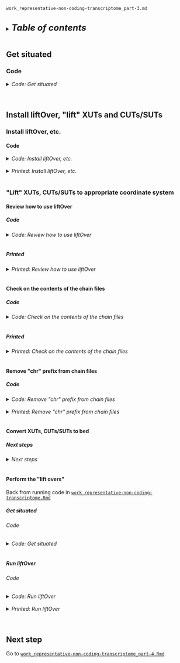 
`work_representative-non-coding-transcriptome_part-3.md`
<br />
<br />

<details>
<summary><b><font size="+2"><i>Table of contents</i></font></b></summary>
<!-- MarkdownTOC -->

1. [Get situated](#get-situated)
    1. [Code](#code)
1. [Install liftOver, "lift" XUTs and CUTs/SUTs](#install-liftover-lift-xuts-and-cutssuts)
    1. [Install liftOver, etc.](#install-liftover-etc)
        1. [Code](#code-1)
    1. ["Lift" XUTs, CUTs/SUTs to appropriate coordinate system](#lift-xuts-cutssuts-to-appropriate-coordinate-system)
        1. [Review how to use liftOver](#review-how-to-use-liftover)
            1. [Code](#code-2)
            1. [Printed](#printed)
        1. [Check on the contents of the chain files](#check-on-the-contents-of-the-chain-files)
            1. [Code](#code-3)
            1. [Printed](#printed-1)
        1. [Remove "chr" prefix from chain files](#remove-chr-prefix-from-chain-files)
            1. [Code](#code-4)
        1. [Convert XUTs, CUTs/SUTs to bed](#convert-xuts-cutssuts-to-bed)
            1. [Next steps](#next-steps)
        1. [Perform the "lift overs"](#perform-the-lift-overs)
            1. [Get situated](#get-situated-1)
                1. [Code](#code-5)
            1. [Run liftOver](#run-liftover)
                1. [Code](#code-6)
1. [Next step](#next-step)

<!-- /MarkdownTOC -->
</details>
<br />

<a id="get-situated"></a>
## Get situated
<a id="code"></a>
### Code
<details>
<summary><i>Code: Get situated</i></summary>

```bash
#!/bin/bash

cd "${HOME}/tsukiyamalab/kalavatt/2022_transcriptome-construction/results/2023-0215"
source activate gff3_env
```
</details>
<br />
<br />

<a id="install-liftover-lift-xuts-and-cutssuts"></a>
## Install liftOver, "lift" XUTs and CUTs/SUTs
<a id="install-liftover-etc"></a>
### Install liftOver, etc.
<a id="code-1"></a>
#### Code
<details>
<summary><i>Code: Install liftOver, etc.</i></summary>

```bash
#!/bin/bash

#  Within gff3_env
install=FALSE
if [[ "${install}" == TRUE ]]; then
    mamba install -c bioconda ucsc-liftover

    mamba install \
        -c conda-forge \
            r-complexupset \
            bioconductor-rtracklayer==1.58.0
fi
```
</details>
<br />

<details>
<summary><i>Printed: Install liftOver, etc.</i></summary>

```txt
❯ mamba install -c bioconda ucsc-liftover

                  __    __    __    __
                 /  \  /  \  /  \  /  \
                /    \/    \/    \/    \
███████████████/  /██/  /██/  /██/  /████████████████████████
              /  / \   / \   / \   / \  \____
             /  /   \_/   \_/   \_/   \    o \__,
            / _/                       \_____/  `
            |/
        ███╗   ███╗ █████╗ ███╗   ███╗██████╗  █████╗
        ████╗ ████║██╔══██╗████╗ ████║██╔══██╗██╔══██╗
        ██╔████╔██║███████║██╔████╔██║██████╔╝███████║
        ██║╚██╔╝██║██╔══██║██║╚██╔╝██║██╔══██╗██╔══██║
        ██║ ╚═╝ ██║██║  ██║██║ ╚═╝ ██║██████╔╝██║  ██║
        ╚═╝     ╚═╝╚═╝  ╚═╝╚═╝     ╚═╝╚═════╝ ╚═╝  ╚═╝

        mamba (1.3.1) supported by @QuantStack

        GitHub:  https://github.com/mamba-org/mamba
        Twitter: https://twitter.com/QuantStack

█████████████████████████████████████████████████████████████


Looking for: ['ucsc-liftover']

bioconda/noarch                                      4.2MB @   3.3MB/s  1.6s
bioconda/linux-64                                    4.6MB @   2.9MB/s  1.7s
pkgs/main/linux-64                                   5.5MB @   3.4MB/s  2.0s
pkgs/main/noarch                                   821.4kB @ 400.8kB/s  0.4s
pkgs/r/noarch                                                 No change
pkgs/r/linux-64                                               No change
conda-forge/noarch                                  11.9MB @   3.9MB/s  3.6s
conda-forge/linux-64                                30.8MB @   4.1MB/s  8.6s

Pinned packages:
  - python 3.10.*


Transaction

  Prefix: /home/kalavatt/miniconda3/envs/gff3_env

  Updating specs:

   - ucsc-liftover
   - ca-certificates
   - certifi
   - openssl


  Package              Version  Build          Channel                    Size
────────────────────────────────────────────────────────────────────────────────
  Install:
────────────────────────────────────────────────────────────────────────────────

  + mysql-connector-c   6.1.11  h6eb9d5d_1007  conda-forge/linux-64     Cached
  + ucsc-liftover          377  ha8a8165_4     bioconda/linux-64         217kB

  Summary:

  Install: 2 packages

  Total download: 217kB

────────────────────────────────────────────────────────────────────────────────


Confirm changes: [Y/n] Y
ucsc-liftover                                      216.9kB @   1.5MB/s  0.1s

Downloading and Extracting Packages

Preparing transaction: done
Verifying transaction: done
Executing transaction: done


❯ mamba install \
>     -c conda-forge \
>         r-complexupset \
>         bioconductor-rtracklayer==1.58.0

                  __    __    __    __
                 /  \  /  \  /  \  /  \
                /    \/    \/    \/    \
███████████████/  /██/  /██/  /██/  /████████████████████████
              /  / \   / \   / \   / \  \____
             /  /   \_/   \_/   \_/   \    o \__,
            / _/                       \_____/  `
            |/
        ███╗   ███╗ █████╗ ███╗   ███╗██████╗  █████╗
        ████╗ ████║██╔══██╗████╗ ████║██╔══██╗██╔══██╗
        ██╔████╔██║███████║██╔████╔██║██████╔╝███████║
        ██║╚██╔╝██║██╔══██║██║╚██╔╝██║██╔══██╗██╔══██║
        ██║ ╚═╝ ██║██║  ██║██║ ╚═╝ ██║██████╔╝██║  ██║
        ╚═╝     ╚═╝╚═╝  ╚═╝╚═╝     ╚═╝╚═════╝ ╚═╝  ╚═╝

        mamba (1.3.1) supported by @QuantStack

        GitHub:  https://github.com/mamba-org/mamba
        Twitter: https://twitter.com/QuantStack

█████████████████████████████████████████████████████████████


Looking for: ['r-complexupset', 'bioconductor-rtracklayer==1.58.0']

bioconda/noarch                                      4.2MB @   4.2MB/s  1.1s
bioconda/linux-64                                    4.6MB @   3.9MB/s  1.3s
pkgs/main/linux-64                                   5.5MB @   4.1MB/s  1.5s
pkgs/r/linux-64                                               No change
pkgs/r/noarch                                                 No change
pkgs/main/noarch                                              No change
conda-forge/noarch                                  11.9MB @   4.6MB/s  2.9s
conda-forge/linux-64                                30.8MB @   4.6MB/s  7.4s

Pinned packages:
  - python 3.10.*


Transaction

  Prefix: /home/kalavatt/miniconda3/envs/gff3_env

  Updating specs:

   - r-complexupset
   - bioconductor-rtracklayer==1.58.0
   - ca-certificates
   - certifi
   - openssl


  Package           Version  Build          Channel                Size
─────────────────────────────────────────────────────────────────────────
  Install:
─────────────────────────────────────────────────────────────────────────

  + r-complexupset    1.3.3  r42hc72bb7e_1  conda-forge/noarch      3MB
  + r-patchwork       1.1.2  r42hc72bb7e_1  conda-forge/noarch      3MB

  Summary:

  Install: 2 packages

  Total download: 6MB

─────────────────────────────────────────────────────────────────────────


Confirm changes: [Y/n] Y
r-patchwork                                          3.3MB @  36.1MB/s  0.1s
r-complexupset                                       2.8MB @   9.4MB/s  0.3s

Downloading and Extracting Packages

Preparing transaction: done
Verifying transaction: done
Executing transaction: done
```
</details>
<br />

<a id="lift-xuts-cutssuts-to-appropriate-coordinate-system"></a>
### "Lift" XUTs, CUTs/SUTs to appropriate coordinate system
<a id="review-how-to-use-liftover"></a>
#### Review how to use liftOver
<a id="code-2"></a>
##### Code
<details>
<summary><i>Code: Review how to use liftOver</i></summary>

```bash
#!/bin/bash

liftOver
```
</details>
<br />

<a id="printed"></a>
##### Printed
<details>
<summary><i>Printed: Review how to use liftOver</i></summary>

```txt
❯ liftOver
liftOver - Move annotations from one assembly to another
usage:
   liftOver oldFile map.chain newFile unMapped
oldFile and newFile are in bed format by default, but can be in GFF and
maybe eventually others with the appropriate flags below.
The map.chain file has the old genome as the target and the new genome
as the query.

***********************************************************************
WARNING: liftOver was only designed to work between different
         assemblies of the same organism. It may not do what you want
         if you are lifting between different organisms. If there has
         been a rearrangement in one of the species, the size of the
         region being mapped may change dramatically after mapping.
***********************************************************************

options:
   -minMatch=0.N Minimum ratio of bases that must remap. Default 0.95
   -gff  File is in gff/gtf format.  Note that the gff lines are converted
         separately.  It would be good to have a separate check after this
         that the lines that make up a gene model still make a plausible gene
         after liftOver
   -genePred - File is in genePred format
   -sample - File is in sample format
   -bedPlus=N - File is bed N+ format (i.e. first N fields conform to bed format)
   -positions - File is in browser "position" format
   -hasBin - File has bin value (used only with -bedPlus)
   -tab - Separate by tabs rather than space (used only with -bedPlus)
   -pslT - File is in psl format, map target side only
   -ends=N - Lift the first and last N bases of each record and combine the
             result. This is useful for lifting large regions like BAC end pairs.
   -minBlocks=0.N Minimum ratio of alignment blocks or exons that must map
                  (default 1.00)
   -fudgeThick    (bed 12 or 12+ only) If thickStart/thickEnd is not mapped,
                  use the closest mapped base.  Recommended if using
                  -minBlocks.
   -multiple               Allow multiple output regions
   -noSerial               In -multiple mode, do not put a serial number in the 5th BED column
   -minChainT, -minChainQ  Minimum chain size in target/query, when mapping
                           to multiple output regions (default 0, 0)
   -minSizeT               deprecated synonym for -minChainT (ENCODE compat.)
   -minSizeQ               Min matching region size in query with -multiple.
   -chainTable             Used with -multiple, format is db.tablename,
                               to extend chains from net (preserves dups)
   -errorHelp              Explain error messages
```
</details>
<br />

<a id="check-on-the-contents-of-the-chain-files"></a>
#### Check on the contents of the chain files
<a id="code-3"></a>
##### Code
<details>
<summary><i>Code: Check on the contents of the chain files</i></summary>

```bash
#!/bin/bash

head infiles_gtf-gff3/representation/CUTs_SUTs/liftOver_R56-to-R64.chain
head infiles_gtf-gff3/representation/XUTs/liftOver_R63-to-R64.chain
```
</details>
<br />

<a id="printed-1"></a>
##### Printed
<details>
<summary><i>Printed: Check on the contents of the chain files</i></summary>

```txt
❯ head infiles_gtf-gff3/representation/CUTs_SUTs/liftOver_R56-to-R64.chain
##gapPenalties=axtChain O=400 E=30
##matrix=axtChain 16 91,-114,-31,-123,-114,100,-125,-31,-31,-125,100,-114,-123,-31,-114,91
chain 21723539 chrI 230208 + 0 230208 chrI 230218 + 0 230218 1
3834    1   0
2091    0   1
527 1   0
10002   1   1
10  1   0
29  1   0
5032    0   1


❯ head infiles_gtf-gff3/representation/XUTs/liftOver_R63-to-R64.chain
##gapPenalties=axtChain O=400 E=30
##matrix=axtChain 16 91,-114,-31,-123,-114,100,-125,-31,-31,-125,100,-114,-123,-31,-114,91
chain 21724089 chrI 230208 + 0 230208 chrI 230218 + 0 230218 1
3834    1   0
2091    0   1
527 1   0
10002   1   1
10  1   0
29  1   0
5032    0   1
```
</details>
<br />

<a id="remove-chr-prefix-from-chain-files"></a>
#### Remove "chr" prefix from chain files
<a id="code-4"></a>
##### Code
<details>
<summary><i>Code: Remove "chr" prefix from chain files</i></summary>

```bash
#!/bin/bash

cat infiles_gtf-gff3/representation/CUTs_SUTs/liftOver_R56-to-R64.chain \
    | sed 's/chr//g' \
        > infiles_gtf-gff3/representation/CUTs_SUTs/liftOver_R56-to-R64.no-chr.chain

cat infiles_gtf-gff3/representation/XUTs/liftOver_R63-to-R64.chain \
    | sed 's/chr//g' \
        > infiles_gtf-gff3/representation/XUTs/liftOver_R63-to-R64.no-chr.chain

head infiles_gtf-gff3/representation/CUTs_SUTs/liftOver_R56-to-R64.no-chr.chain
head infiles_gtf-gff3/representation/XUTs/liftOver_R63-to-R64.no-chr.chain
```
</details>
<br />

<details>
<summary><i>Printed: Remove "chr" prefix from chain files</i></summary>

```txt
❯ cat infiles_gtf-gff3/representation/CUTs_SUTs/liftOver_R56-to-R64.chain \
>     | sed 's/chr//g' \
>         > infiles_gtf-gff3/representation/CUTs_SUTs/liftOver_R56-to-R64.no-chr.chain


❯ cat \
>     infiles_gtf-gff3/representation/XUTs/liftOver_R63-to-R64.chain \
>     | sed 's/chr//g' \
>         > infiles_gtf-gff3/representation/XUTs/liftOver_R63-to-R64.no-chr.chain


❯ head infiles_gtf-gff3/representation/CUTs_SUTs/liftOver_R56-to-R64.no-chr.chain
##gapPenalties=axtChain O=400 E=30
##matrix=axtChain 16 91,-114,-31,-123,-114,100,-125,-31,-31,-125,100,-114,-123,-31,-114,91
chain 21723539 I 230208 + 0 230208 I 230218 + 0 230218 1
3834    1   0
2091    0   1
527 1   0
10002   1   1
10  1   0
29  1   0
5032    0   1


❯ head infiles_gtf-gff3/representation/XUTs/liftOver_R63-to-R64.no-chr.chain
##gapPenalties=axtChain O=400 E=30
##matrix=axtChain 16 91,-114,-31,-123,-114,100,-125,-31,-31,-125,100,-114,-123,-31,-114,91
chain 21724089 I 230208 + 0 230208 I 230218 + 0 230218 1
3834    1   0
2091    0   1
527 1   0
10002   1   1
10  1   0
29  1   0
5032    0   1
```
</details>
<br />

<a id="convert-xuts-cutssuts-to-bed"></a>
#### Convert XUTs, CUTs/SUTs to bed
<a id="next-steps"></a>
##### Next steps
<details>
<summary><i>Next steps</i></summary>

...for use with UCSC liftOver: see [`work_representative-non-coding-transcriptome.Rmd`](./work_representative-non-coding-transcriptome.Rmd)
</details>
<br />

<a id="perform-the-lift-overs"></a>
#### Perform the "lift overs"
Back from running code in [`work_representative-non-coding-transcriptome.Rmd`](./work_representative-non-coding-transcriptome.Rmd)

<a id="get-situated-1"></a>
##### Get situated
<a id="code-5"></a>
###### Code
<details>
<summary><i>Code: Get situated</i></summary>

```bash
#!/bin/bash

perform=FALSE
if [[ "${perform}" == TRUE ]]; then
    cd "${HOME}/tsukiyamalab/kalavatt/2022_transcriptome-construction/results/2023-0215"
    source activate gff3_env
fi
```
</details>
<br />

<a id="run-liftover"></a>
##### Run liftOver
<a id="code-6"></a>
###### Code
<details>
<summary><i>Code: Run liftOver</i></summary>

```bash
#!/bin/bash

#  Initialize the files
p_base="infiles_gtf-gff3/representation"
p_CS="${p_base}/CUTs_SUTs"
p_X="${p_base}/XUTs"

f_C="${p_CS}/CUTs.coord-R56.bed"
f_S="${p_CS}/SUTs.coord-R56.bed"
f_X="${p_X}/XUTs.coord-R63.bed"

chain_R56="${p_CS}/liftOver_R56-to-R64.no-chr.chain"
chain_R63="${p_X}/liftOver_R63-to-R64.no-chr.chain"

o_C="${p_CS}/CUTs.coord-R64.bed"
o_S="${p_CS}/SUTs.coord-R64.bed"
o_X="${p_X}/XUTs.coord-R64.bed"

u_C="${p_CS}/CUTs.coord-R64.unmapped.bed"
u_S="${p_CS}/SUTs.coord-R64.unmapped.bed"
u_X="${p_X}/XUTs.coord-R64.unmapped.bed"

#  Check
., "${f_C}"
., "${f_S}"
., "${f_X}"
., "${chain_R56}"
., "${chain_R63}"

#  Run liftOver
liftOver "${f_C}" "${chain_R56}" "${o_C}" "${u_C}"
liftOver "${f_S}" "${chain_R56}" "${o_S}" "${u_S}"
liftOver "${f_X}" "${chain_R63}" "${o_X}" "${u_X}"

#  Check
., "${o_C}"
., "${u_C}"
., "${o_S}"

., "${u_S}"
., "${o_X}"
., "${u_X}"

head "${f_C}"
head "${o_C}"

head "${f_S}"
head "${o_S}"

head "${f_X}"
head "${o_X}"
```

</details>
<br />

<details>
<summary><i>Printed: Run liftOver</i></summary>

```txt
❯ ., "${f_C}"
-rw-rw---- 1 kalavatt 57K Apr 14 09:38 infiles_gtf-gff3/representation/CUTs_SUTs/CUTs.coord-R56.bed


❯ ., "${f_S}"
-rw-rw---- 1 kalavatt 51K Apr 14 09:38 infiles_gtf-gff3/representation/CUTs_SUTs/SUTs.coord-R56.bed


❯ ., "${f_X}"
-rw-rw---- 1 kalavatt 68K Apr 14 09:38 infiles_gtf-gff3/representation/XUTs/XUTs.coord-R63.bed


❯ ., "${chain_R56}"
-rw-rw---- 1 kalavatt 6.6K Apr 13 11:19 infiles_gtf-gff3/representation/CUTs_SUTs/liftOver_R56-to-R64.no-chr.chain


❯ ., "${chain_R63}"
-rw-rw---- 1 kalavatt 6.5K Apr 13 11:19 infiles_gtf-gff3/representation/XUTs/liftOver_R63-to-R64.no-chr.chain


❯ liftOver "${f_C}" "${chain_R56}" "${o_C}" "${u_C}"
Reading liftover chains
Mapping coordinates


❯ liftOver "${f_S}" "${chain_R56}" "${o_S}" "${u_S}"
Reading liftover chains
Mapping coordinates


❯ liftOver "${f_X}" "${chain_R63}" "${o_X}" "${u_X}"
Reading liftover chains
Mapping coordinates


❯ ., "${o_C}"
-rw-rw---- 1 kalavatt 57K Apr 14 10:44 infiles_gtf-gff3/representation/CUTs_SUTs/CUTs.coord-R64.bed


❯ ., "${u_C}"
-rw-rw---- 1 kalavatt 0 Apr 14 10:44 infiles_gtf-gff3/representation/CUTs_SUTs/CUTs.coord-R64.unmapped.bed


❯ ., "${o_S}"
-rw-rw---- 1 kalavatt 51K Apr 14 10:44 infiles_gtf-gff3/representation/CUTs_SUTs/SUTs.coord-R64.bed


❯ ., "${u_S}"
-rw-rw---- 1 kalavatt 0 Apr 14 10:44 infiles_gtf-gff3/representation/CUTs_SUTs/SUTs.coord-R64.unmapped.bed


❯ ., "${o_X}"
-rw-rw---- 1 kalavatt 68K Apr 14 10:44 infiles_gtf-gff3/representation/XUTs/XUTs.coord-R64.bed


❯ ., "${u_X}"
-rw-rw---- 1 kalavatt 0 Apr 14 10:44 infiles_gtf-gff3/representation/XUTs/XUTs.coord-R64.unmapped.bed


❯ head "${f_C}"
I   10732   11141   CUTs_CUT436_ST3636_bothEndsMapped_Automatic 0   -
I   30072   30905   CUTs_CUT001_ST0002_bothEndsMapped_Automatic 0   +
I   30532   30893   CUTs_CUT437_ST3638_bothEndsMapped_Automatic 0   -
I   34380   34749   CUTs_CUT438_ST3641_mapped5_Automatic    0   -
I   35796   36349   CUTs_CUT439_ST3642_bothEndsMapped_Automatic 0   -
I   67850   67963   CUTs_CUT440_ST3652_mapped5_Automatic    0   -
I   138606  138831  CUTs_CUT002_ST0033_bothEndsMapped_Automatic 0   +
I   143438  143599  CUTs_CUT003_ST0035_mappedNone_Automatic 0   +
I   151618  152035  CUTs_CUT441_ST3672_bothEndsMapped_Automatic 0   -
I   170494  172447  CUTs_CUT004_ST0041_bothEndsMapped_Automatic 0   +


❯ head "${o_C}"
I   10731   11140   CUTs_CUT436_ST3636_bothEndsMapped_Automatic 0   -
I   30071   30904   CUTs_CUT001_ST0002_bothEndsMapped_Automatic 0   +
I   30531   30892   CUTs_CUT437_ST3638_bothEndsMapped_Automatic 0   -
I   34379   34748   CUTs_CUT438_ST3641_mapped5_Automatic    0   -
I   35795   36348   CUTs_CUT439_ST3642_bothEndsMapped_Automatic 0   -
I   67849   67962   CUTs_CUT440_ST3652_mapped5_Automatic    0   -
I   138604  138829  CUTs_CUT002_ST0033_bothEndsMapped_Automatic 0   +
I   143436  143597  CUTs_CUT003_ST0035_mappedNone_Automatic 0   +
I   151616  152033  CUTs_CUT441_ST3672_bothEndsMapped_Automatic 0   -
I   170499  172449  CUTs_CUT004_ST0041_bothEndsMapped_Automatic 0   +


❯ head "${f_S}"
I   5075    6237    SUTs_SUT432_ST3634_bothEndsMapped_Manual    0   -
I   9368    9601    SUTs_SUT001_ST0001_bothEndsMapped_Manual    0   +
I   28084   29773   SUTs_SUT433_ST3637_bothEndsMapped_Manual    0   -
I   31484   32749   SUTs_SUT434_ST3639_bothEndsMapped_Manual    0   -
I   33076   34381   SUTs_SUT435_ST3640_bothEndsMapped_Manual    0   -
I   43440   45329   SUTs_SUT002_ST0010_bothEndsMapped_Manual    0   +
I   68718   69487   SUTs_SUT003_ST0016_bothEndsMapped_Manual    0   +
I   191610  192195  SUTs_SUT436_ST3678_bothEndsMapped_Manual    0   -
I   198774  199895  SUTs_SUT004_ST0047_bothEndsMapped_Manual    0   +
II  45284   45461   SUTs_SUT437_ST3688_bothEndsMapped_Manual    0   -


❯ head "${o_S}"
I   5074    6237    SUTs_SUT432_ST3634_bothEndsMapped_Manual    0   -
I   9367    9600    SUTs_SUT001_ST0001_bothEndsMapped_Manual    0   +
I   28082   29772   SUTs_SUT433_ST3637_bothEndsMapped_Manual    0   -
I   31483   32748   SUTs_SUT434_ST3639_bothEndsMapped_Manual    0   -
I   33075   34380   SUTs_SUT435_ST3640_bothEndsMapped_Manual    0   -
I   43439   45328   SUTs_SUT002_ST0010_bothEndsMapped_Manual    0   +
I   68717   69486   SUTs_SUT003_ST0016_bothEndsMapped_Manual    0   +
I   191616  192201  SUTs_SUT436_ST3678_bothEndsMapped_Manual    0   -
I   198780  199902  SUTs_SUT004_ST0047_bothEndsMapped_Manual    0   +
II  45287   45464   SUTs_SUT437_ST3688_bothEndsMapped_Manual    0   -


❯ head "${f_X}"
I   5236    5888    XUT_Morillon_1R-2   0   -
I   11270   11786   XUT_Morillon_1F-1   0   +
I   13123   13702   XUT_Morillon_1F-3   0   +
I   13727   16713   XUT_Morillon_1F-4   0   +
I   17193   17983   XUT_Morillon_1R-5   0   -
I   24352   24706   XUT_Morillon_1F-11  0   +
I   24814   25522   XUT_Morillon_1F-12  0   +
I   27075   28176   XUT_Morillon_1F-14  0   +
I   28986   29747   XUT_Morillon_1R-16  0   -
I   30017   30861   XUT_Morillon_1F-15  0   +


❯ head "${o_X}"
I   5235    5887    XUT_Morillon_1R-2   0   -
I   11269   11785   XUT_Morillon_1F-1   0   +
I   13122   13701   XUT_Morillon_1F-3   0   +
I   13726   16710   XUT_Morillon_1F-4   0   +
I   17190   17980   XUT_Morillon_1R-5   0   -
I   24351   24705   XUT_Morillon_1F-11  0   +
I   24813   25521   XUT_Morillon_1F-12  0   +
I   27074   28174   XUT_Morillon_1F-14  0   +
I   28985   29746   XUT_Morillon_1R-16  0   -
I   30016   30860   XUT_Morillon_1F-15  0   +
```
</details>
<br />
<br />

<a id="next-step"></a>
## Next step
Go to [`work_representative-non-coding-transcriptome_part-4.Rmd`](./work_representative-non-coding-transcriptome_part-4.Rmd)
<br />
